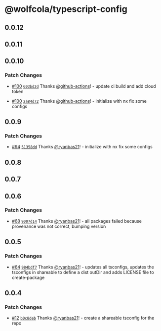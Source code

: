 # @wolfcola/typescript-config

## 0.0.12

## 0.0.11

## 0.0.10

### Patch Changes

- [#100](https://github.com/ryanbas21/wolfcola-monorepo/pull/100) [`603bd2d`](https://github.com/ryanbas21/wolfcola-monorepo/commit/603bd2d14b608bbe67307f89f7ca94470e3c4628) Thanks [@github-actions](https://github.com/apps/github-actions)! - update ci build and add cloud token

- [#100](https://github.com/ryanbas21/wolfcola-monorepo/pull/100) [`2a84d72`](https://github.com/ryanbas21/wolfcola-monorepo/commit/2a84d727d34ee09b2dc3e680a8b63da1d9bd0c1f) Thanks [@github-actions](https://github.com/apps/github-actions)! - initialize with nx fix some configs

## 0.0.9

### Patch Changes

- [#94](https://github.com/ryanbas21/wolfcola-monorepo/pull/94) [`51358dd`](https://github.com/ryanbas21/wolfcola-monorepo/commit/51358dd3166d2bfa707c1e2655da24d76a9e7f1c) Thanks [@ryanbas21](https://github.com/ryanbas21)! - initialize with nx fix some configs

## 0.0.8

## 0.0.7

## 0.0.6

### Patch Changes

- [#68](https://github.com/ryanbas21/wolfcola-monorepo/pull/68) [`9007d14`](https://github.com/ryanbas21/wolfcola-monorepo/commit/9007d140087d9337d5fc47c4990ea917c472cf5e) Thanks [@ryanbas21](https://github.com/ryanbas21)! - all packages failed because provenance was not correct, bumping version

## 0.0.5

### Patch Changes

- [#64](https://github.com/ryanbas21/wolfcola-monorepo/pull/64) [`984bdf7`](https://github.com/ryanbas21/wolfcola-monorepo/commit/984bdf7710b100bfd42a8ef6379241b17b8c3c20) Thanks [@ryanbas21](https://github.com/ryanbas21)! - updates all tsconfigs, updates the tsconfigs in shareable to define a dist outDir and adds LICENSE file to create-package

## 0.0.4

### Patch Changes

- [#12](https://github.com/ryanbas21/wolfcola-monorepo/pull/12) [`b0c8deb`](https://github.com/ryanbas21/wolfcola-monorepo/commit/b0c8debefeb7df486871e2bb57e917240e512082) Thanks [@ryanbas21](https://github.com/ryanbas21)! - create a shareable tsconfig for the repo
